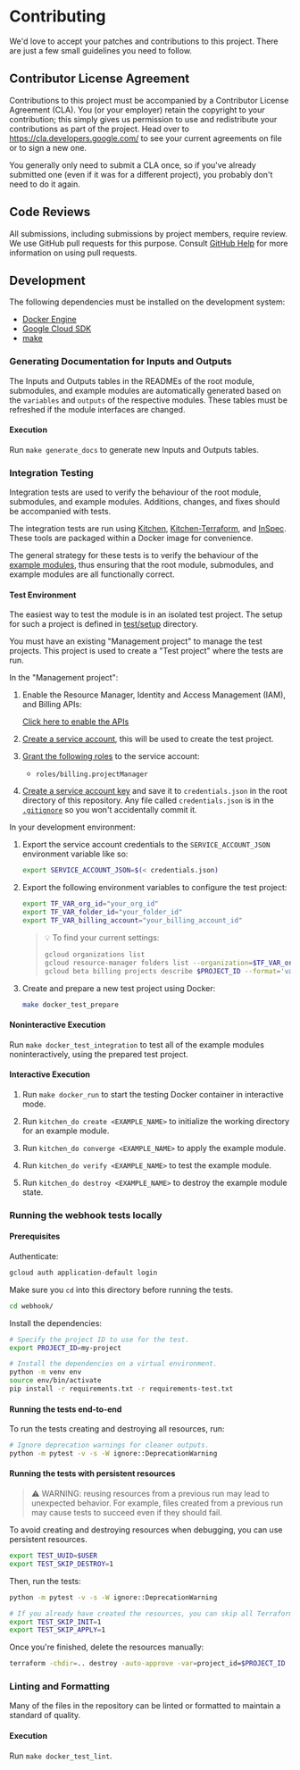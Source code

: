 # Contributing

We'd love to accept your patches and contributions to this project. There are
just a few small guidelines you need to follow.

## Contributor License Agreement

Contributions to this project must be accompanied by a Contributor License
Agreement (CLA). You (or your employer) retain the copyright to your
contribution; this simply gives us permission to use and redistribute your
contributions as part of the project. Head over to
<https://cla.developers.google.com/> to see your current agreements on file or
to sign a new one.

You generally only need to submit a CLA once, so if you've already submitted one
(even if it was for a different project), you probably don't need to do it
again.

## Code Reviews

All submissions, including submissions by project members, require review. We
use GitHub pull requests for this purpose. Consult
[GitHub Help](https://help.github.com/articles/about-pull-requests/) for more
information on using pull requests.

## Development

The following dependencies must be installed on the development system:

- [Docker Engine](https://docs.docker.com/engine/install/)
- [Google Cloud SDK](https://cloud.google.com/sdk/docs/install)
- [make](https://www.gnu.org/software/make/)

### Generating Documentation for Inputs and Outputs

The Inputs and Outputs tables in the READMEs of the root module,
submodules, and example modules are automatically generated based on
the `variables` and `outputs` of the respective modules. These tables
must be refreshed if the module interfaces are changed.

#### Execution

Run `make generate_docs` to generate new Inputs and Outputs tables.

### Integration Testing

Integration tests are used to verify the behaviour of the root module,
submodules, and example modules. Additions, changes, and fixes should
be accompanied with tests.

The integration tests are run using [Kitchen][kitchen],
[Kitchen-Terraform][kitchen-terraform], and [InSpec][inspec]. These
tools are packaged within a Docker image for convenience.

The general strategy for these tests is to verify the behaviour of the
[example modules](./examples/), thus ensuring that the root module,
submodules, and example modules are all functionally correct.

#### Test Environment
The easiest way to test the module is in an isolated test project.
The setup for such a project is defined in [test/setup](./test/setup/) directory.

You must have an existing "Management project" to manage the test projects.
This project is used to create a "Test project" where the tests are run.

In the "Management project":

1. Enable the Resource Manager, Identity and Access Management (IAM), and Billing APIs:

   [Click here to enable the APIs](https://console.cloud.google.com/flows/enableapi?apiid=cloudresourcemanager.googleapis.com,iam.googleapis.com,cloudbilling.googleapis.com)

1. [Create a service account](https://cloud.google.com/iam/docs/service-accounts-create), this will be used to create the test project.

1. [Grant the following roles](https://cloud.google.com/iam/docs/manage-access-service-accounts) to the service account:
   - `roles/billing.projectManager`
   <!-- - `roles/resourcemanager.organizationViewer` -->
   <!-- - `roles/resourcemanager.projectCreator` -->

1. [Create a service account key](https://cloud.google.com/iam/docs/keys-create-delete) and save it to `credentials.json` in the root directory of this repository.
   Any file called `credentials.json` is in the [`.gitignore`](.gitignore) so you won't accidentally commit it.

In your development environment:

1. Export the service account credentials to the `SERVICE_ACCOUNT_JSON` environment variable like so:

   ```sh
   export SERVICE_ACCOUNT_JSON=$(< credentials.json)
   ```

1. Export the following environment variables to configure the test project:

   ```sh
   export TF_VAR_org_id="your_org_id"
   export TF_VAR_folder_id="your_folder_id"
   export TF_VAR_billing_account="your_billing_account_id"
   ```

   > 💡 To find your current settings:
   >
   > ```sh
   > gcloud organizations list
   > gcloud resource-manager folders list --organization=$TF_VAR_org_id --format='value(name)'
   > gcloud beta billing projects describe $PROJECT_ID --format='value(billingAccountName)'
   > ```

1. Create and prepare a new test project using Docker:

   ```sh
   make docker_test_prepare
   ```

#### Noninteractive Execution

Run `make docker_test_integration` to test all of the example modules
noninteractively, using the prepared test project.

#### Interactive Execution

1. Run `make docker_run` to start the testing Docker container in
   interactive mode.

1. Run `kitchen_do create <EXAMPLE_NAME>` to initialize the working
   directory for an example module.

1. Run `kitchen_do converge <EXAMPLE_NAME>` to apply the example module.

1. Run `kitchen_do verify <EXAMPLE_NAME>` to test the example module.

1. Run `kitchen_do destroy <EXAMPLE_NAME>` to destroy the example module
   state.

### Running the webhook tests locally

#### Prerequisites

Authenticate:

```sh
gcloud auth application-default login
```

Make sure you `cd` into this directory before running the tests.

```sh
cd webhook/
```

Install the dependencies:

```sh
# Specify the project ID to use for the test.
export PROJECT_ID=my-project

# Install the dependencies on a virtual environment.
python -m venv env
source env/bin/activate
pip install -r requirements.txt -r requirements-test.txt
```

#### Running the tests end-to-end

To run the tests creating and destroying all resources, run:

```sh
# Ignore deprecation warnings for cleaner outputs.
python -m pytest -v -s -W ignore::DeprecationWarning
```

#### Running the tests with persistent resources

> ⚠️ WARNING: reusing resources from a previous run may lead to unexpected behavior.
> For example, files created from a previous run may cause tests to succeed even if they should fail.

To avoid creating and destroying resources when debugging, you can use
persistent resources.

```sh
export TEST_UUID=$USER
export TEST_SKIP_DESTROY=1
```

Then, run the tests:

```sh
python -m pytest -v -s -W ignore::DeprecationWarning

# If you already have created the resources, you can skip all Terraform steps.
export TEST_SKIP_INIT=1
export TEST_SKIP_APPLY=1
```

Once you're finished, delete the resources manually:

```sh
terraform -chdir=.. destroy -auto-approve -var=project_id=$PROJECT_ID
```

### Linting and Formatting

Many of the files in the repository can be linted or formatted to
maintain a standard of quality.

#### Execution

Run `make docker_test_lint`.

[docker-engine]: https://www.docker.com/products/docker-engine
[flake8]: http://flake8.pycqa.org/en/latest/
[gofmt]: https://golang.org/cmd/gofmt/
[google-cloud-sdk]: https://cloud.google.com/sdk/install
[hadolint]: https://github.com/hadolint/hadolint
[inspec]: https://inspec.io/
[kitchen-terraform]: https://github.com/newcontext-oss/kitchen-terraform
[kitchen]: https://kitchen.ci/
[make]: https://en.wikipedia.org/wiki/Make_(software)
[shellcheck]: https://www.shellcheck.net/
[terraform-docs]: https://github.com/segmentio/terraform-docs
[terraform]: https://terraform.io/
